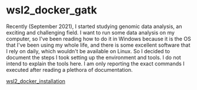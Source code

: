 # wsl2_docker_gatk
Recently (September 2021), I started studying genomic data analysis, an exciting and challenging field. I want to run some data analysis on my computer, so I've been reading how to do it in Windows because it is the OS that I've been using my whole life, and there is some excellent software that I rely on daily, which wouldn't be available on Linux. So I decided to document the steps I took setting up the environment and tools. I do not intend to explain the tools here. I am only reporting the exact commands I executed after reading a plethora of documentation.

[wsl2_docker_installation](wsl2_docker_installation.md)
